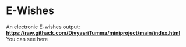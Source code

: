 # E-Wishes
An electronic E-wishes 
output:
**https://raw.githack.com/DivyasriTumma/miniproject/main/index.html**
You can see here
